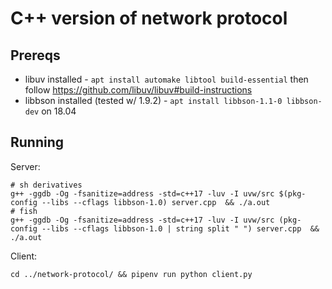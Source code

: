 # C++ version of network protocol

## Prereqs

* libuv installed - `apt install automake libtool build-essential` then follow https://github.com/libuv/libuv#build-instructions
* libbson installed (tested w/ 1.9.2) - `apt install libbson-1.1-0 libbson-dev` on 18.04

## Running

Server:

```
# sh derivatives
g++ -ggdb -Og -fsanitize=address -std=c++17 -luv -I uvw/src $(pkg-config --libs --cflags libbson-1.0) server.cpp  && ./a.out
# fish
g++ -ggdb -Og -fsanitize=address -std=c++17 -luv -I uvw/src (pkg-config --libs --cflags libbson-1.0 | string split " ") server.cpp  && ./a.out
```

Client:

```
cd ../network-protocol/ && pipenv run python client.py
```
